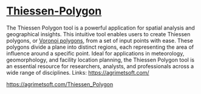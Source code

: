 # <a href="https://agrimetsoft.com/Thiessen_Polygon">Thiessen-Polygon</a>
The Thiessen Polygon tool is a powerful application for spatial analysis and geographical insights. This intuitive tool enables users to create Thiessen polygons, or <a href="https://agrimetsoft.com/Thiessen_Polygon">Voronoi polygons</a>, from a set of input points with ease. These polygons divide a plane into distinct regions, each representing the area of influence around a specific point. Ideal for applications in meteorology, geomorphology, and facility location planning, the Thiessen Polygon tool is an essential resource for researchers, analysts, and professionals across a wide range of disciplines.
Links:
https://agrimetsoft.com/

https://agrimetsoft.com/Thiessen_Polygon
